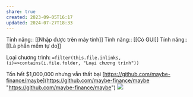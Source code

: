 ```yaml
---
share: true
created: 2023-09-05T16:17
updated: 2024-07-27T18:33
---
```

Tính năng:: [[Nhập được trên máy tính]]
Tính năng:: [[Có GUI]]
Tính năng:: [[Là phần mềm tự do]]

Loại chương trình: `=filter(this.file.inlinks, (i)=>contains(i.file.folder, "Loại chương trình"))`

Tốn hết $1,000,000 nhưng vẫn thất bại [https://github.com/maybe-finance/maybe](https://github.com/maybe-finance/maybe "https://github.com/maybe-finance/maybe")
![](https://maybe.co/assets/screenshot-65d03882.png) 
